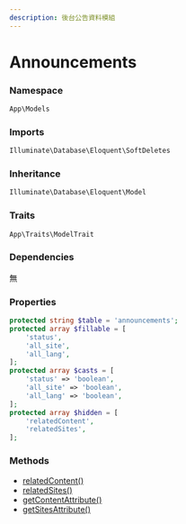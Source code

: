 ```yaml
---
description: 後台公告資料模組
---
```


# Announcements

### Namespace

```php
App\Models
```

### Imports

```php
Illuminate\Database\Eloquent\SoftDeletes
```

### Inheritance

```php
Illuminate\Database\Eloquent\Model
```

### Traits

```php
App\Traits\ModelTrait
```

### Dependencies

無

### Properties

```php
protected string $table = 'announcements';
protected array $fillable = [
    'status',
    'all_site',
    'all_lang',
];
protected array $casts = [
    'status' => 'boolean',
    'all_site' => 'boolean',
    'all_lang' => 'boolean',
];
protected array $hidden = [
    'relatedContent',
    'relatedSites',
];
```

### Methods

* [relatedContent()](relatedcontent.md)
* [relatedSites()](relatedsites.md)
* [getContentAttribute()](getcontentattribute.md)
* [getSitesAttribute()](getsitesattribute.md)
